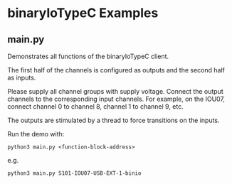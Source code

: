 # binaryIoTypeC Examples

## main.py

Demonstrates all functions of the binaryIoTypeC client.

The first half of the channels is configured as outputs and the second half as inputs.

Please supply all channel groups with supply voltage.
Connect the output channels to the corresponding input channels. For example, on the IOU07, connect channel 0 to channel 8, channel 1 to channel 9, etc.

The outputs are stimulated by a thread to force transitions on the inputs.

Run the demo with:

```
python3 main.py <function-block-address>
```
e.g.
```
python3 main.py S101-IOU07-USB-EXT-1-binio
```
